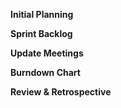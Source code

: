<b>Initial Planning</b>

<b>Sprint Backlog</b>

<b>Update Meetings</b>

<b>Burndown Chart</b> 

<b>Review & Retrospective</b>
